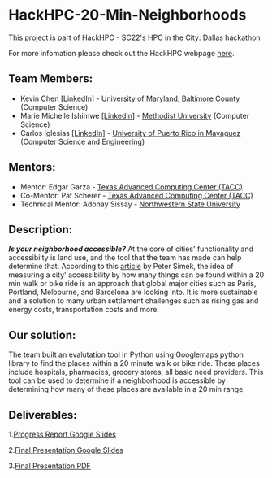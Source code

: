 # HackHPC-20-Min-Neighborhoods
This project is part of HackHPC - SC22's HPC in the City: Dallas hackathon

For more infomation please check out the HackHPC webpage [here](https://hackhpc.github.io/HPCintheCity22/).

## Team Members:
  - Kevin Chen [[LinkedIn]](https://www.linkedin.com/in/kchen1314/) - [University of Maryland, Baltimore County](https://umbc.edu/) (Computer Science)
  - Marie Michelle Ishimwe [[LinkedIn]](http://www.linkedin.com/in/mariemichelle2000) - [Methodist University](https://www.methodist.edu/) (Computer Science)
  - Carlos Iglesias [[LinkedIn]](https://www.linkedin.com/in/carlos-a-iglesias-ng-7001061b7) - [University of Puerto Rico in Mayaguez](https://www.uprm.edu/ecafss/collaborators/uprm/) (Computer Science and Engineering)
## Mentors:
  - Mentor: Edgar Garza - [Texas Advanced Computing Center (TACC)](https://www.tacc.utexas.edu/)
  - Co-Mentor: Pat Scherer - [Texas Advanced Computing Center (TACC)](https://www.tacc.utexas.edu/)
  - Technical Mentor: Adonay Sissay - [Northwestern State University](https://www.nsula.edu/)
## Description:
  ***Is your neighborhood accessible?*** At the core of cities' functionality and accessibilty is land use, and the tool that the team has made can help determine that. According to this [article](https://www.dmagazine.com/frontburner/2020/02/20-minute-neighborhoods-could-solve-many-of-dallas-urban-problems/) by Peter Simek, the idea of measuring a city' accessibility by how many things can be found within a 20 min walk or bike ride is an approach that global major cities such as Paris, Portland, Melbourne, and Barcelona are looking into. It is more sustainable and a solution to many urban settlement challenges such as rising gas and energy costs, transportation costs and more. 
## Our solution:
  The team built an evalutation tool in Python using Googlemaps python library to find the places within a 20 minute walk or bike ride. These places include hospitals, pharmacies, grocery stores, all basic need providers. This tool can be used to determine if a neighborhood is accessible by determining how many of these places are available in a 20 min range. 
## Deliverables:
  1.[Progress Report Google Slides](https://docs.google.com/presentation/d/1nHo0h6q3Nim2ejv6n5GTWnDmzTdTBHDueDAFRPLt7TY/edit?usp=sharing)
  
  2.[Final Presentation Google Slides](https://docs.google.com/presentation/d/1XE5liKk9wjl8vzCv_PacL2hXaqeI8jvHBULChUYW7gY/edit#slide=id.g1858e86bc39_1_63)
  
  3.[Final Presentation PDF]()
